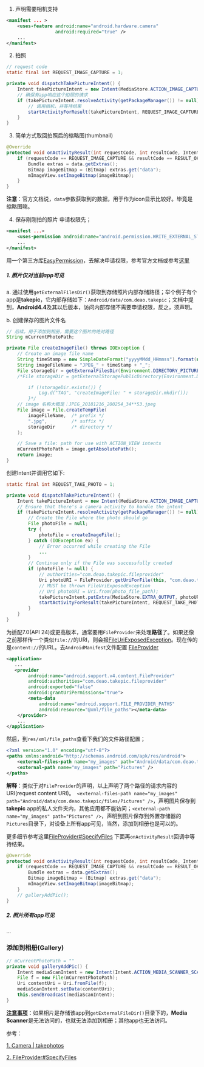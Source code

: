 

1. 声明需要相机支持
```xml
<manifest ... >
    <uses-feature android:name="android.hardware.camera"
                  android:required="true" />
    ...
</manifest>
```

2. 拍照

```java
// request code
static final int REQUEST_IMAGE_CAPTURE = 1;

private void dispatchTakePictureIntent() {
    Intent takePictureIntent = new Intent(MediaStore.ACTION_IMAGE_CAPTURE);
    // 确保有app响应这个拍照的请求
    if (takePictureIntent.resolveActivity(getPackageManager()) != null) {
        // 调用相机，并等待结果
        startActivityForResult(takePictureIntent, REQUEST_IMAGE_CAPTURE);
    }
}
```

3. 简单方式取回拍照后的缩略图(thumbnail)

```java
@Override
protected void onActivityResult(int requestCode, int resultCode, Intent data) {
    if (requestCode == REQUEST_IMAGE_CAPTURE && resultCode == RESULT_OK) {
        Bundle extras = data.getExtras();
        Bitmap imageBitmap = (Bitmap) extras.get("data");
        mImageView.setImageBitmap(imageBitmap);
    }
}
```
**注意**：官方文档说，`data`参数获取到的数据，用于作为icon显示比较好。毕竟是缩略图嘛。

4. 保存刚刚拍的照片
申请权限先；
```xml
<manifest ...>
    <uses-permission android:name="android.permission.WRITE_EXTERNAL_STORAGE" />
    ...
</manifest>
```

用一个第三方库[EasyPermission](https://github.com/googlesamples/easypermissions)，去解决申请权限，参考官方文档或参考[这里](https://www.jianshu.com/p/0bbd2445f473)

##### 1. 照片仅对当前app可见

a. 通过使用`getExternalFilesDir()`获取到存储照片内部存储路径；举个例子有个app是**takepic**，它内部存储如下：`Android/data/com.deao.takepic`；文档中提到，**Android4.4**及其以后版本，访问内部存储不需要申请权限，反之，须声明。

b. 创建保存的图片文件名

```java
// 后续，用于添加到相册，需要这个图片的绝对路径
String mCurrentPhotoPath;

private File createImageFile() throws IOException {
    // Create an image file name
    String timeStamp = new SimpleDateFormat("yyyyMMdd_HHmmss").format(new Date());
    String imageFileName = "JPEG_" + timeStamp + "_";
    File storageDir = getExternalFilesDir(Environment.DIRECTORY_PICTURES);
    /*File storageDir = getExternalStoragePublicDirectory(Environment.DIRECTORY_PICTURES);

        if (!storageDir.exists()) {
            Log.d("TAG", "createImageFile: " + storageDir.mkdir());
        }*/
    // image 名称大概是：JPEG_20181216_200254_34**53.jpeg
    File image = File.createTempFile(
        imageFileName,  /* prefix */
        ".jpg",         /* suffix */
        storageDir      /* directory */
    );

    // Save a file: path for use with ACTION_VIEW intents
    mCurrentPhotoPath = image.getAbsolutePath();
    return image;
}
```

创建Intent并调用它如下:

```java
static final int REQUEST_TAKE_PHOTO = 1;

private void dispatchTakePictureIntent() {
    Intent takePictureIntent = new Intent(MediaStore.ACTION_IMAGE_CAPTURE);
    // Ensure that there's a camera activity to handle the intent
    if (takePictureIntent.resolveActivity(getPackageManager()) != null) {
        // Create the File where the photo should go
        File photoFile = null;
        try {
            photoFile = createImageFile();
        } catch (IOException ex) {
            // Error occurred while creating the File
            ...
        }
        // Continue only if the File was successfully created
        if (photoFile != null) {
            // authorities="com.deao.takepic.fileprovider"
            Uri photoURI = FileProvider.getUriForFile(this, "com.deao.takepic.fileprovider", photoFile);
            // MUST be thrown FileUriExposedException
            // Uri photoURI = Uri.from(photo_file_path);
            takePictureIntent.putExtra(MediaStore.EXTRA_OUTPUT, photoURI);
            startActivityForResult(takePictureIntent, REQUEST_TAKE_PHOTO);
        }
    }
}
```

为适配7.0(API 24)或更高版本，通常要用`FileProvider`来处理**路径**了。如果还像之前那样传一个类似`file://`的URI，则会报[FileUriExposedException](https://developer.android.com/reference/android/os/FileUriExposedException.html)。现在传的是`content://`的URL。去`AndroidManifest`文件配置 [FileProvider](https://developer.android.com/reference/android/support/v4/content/FileProvider.html)

```xml
<application>
   ...
   <provider
        android:name="android.support.v4.content.FileProvider"
        android:authorities="com.deao.takepic.fileprovider"
        android:exported="false"
        android:grantUriPermissions="true">
        <meta-data
            android:name="android.support.FILE_PROVIDER_PATHS"
            android:resource="@xml/file_paths"></meta-data>
    </provider>
    ...
</application>
```

然后，到`res/xml/file_paths`查看下我们的文件路径配置；

```xml
<?xml version="1.0" encoding="utf-8"?>
<paths xmlns:android="http://schemas.android.com/apk/res/android">
    <external-files-path name="my_images" path="Android/data/com.deao.takepic/files/Pictures" />
    <external-path name="my_images" path="Pictures" />
</paths>
```

**解释**：类似于对`FileProvider`的声明，以上声明了两个路径的请求内容的URI(request content URI)。` <external-files-path name="my_images" path="Android/data/com.deao.takepic/files/Pictures" />`，声明图片保存到**takepic** app的私人文件夹内，其他应用都不能访问；`<external-path name="my_images" path="Pictures" />`，声明到图片保存到外置存储器的`Pictures`目录下，对设备上所有app可见，当然，添加到相册也是可以的。

更多细节参考这里[FileProvider#SpecifyFiles](https://developer.android.com/reference/android/support/v4/content/FileProvider#SpecifyFiles)
下面再`onActivityResult`回调中等待结果。

```java
@Override
protected void onActivityResult(int requestCode, int resultCode, Intent data) {
    if (requestCode == REQUEST_IMAGE_CAPTURE && resultCode == RESULT_OK) {
        Bundle extras = data.getExtras();
        Bitmap imageBitmap = (Bitmap) extras.get("data");
        mImageView.setImageBitmap(imageBitmap);
    }
    // galleryAddPic();
}

```

##### 2. 照片所有app可见
...




### 添加到相册(Gallery)
```java
// mCurrentPhotoPath = ""
private void galleryAddPic() {
    Intent mediaScanIntent = new Intent(Intent.ACTION_MEDIA_SCANNER_SCAN_FILE);
    File f = new File(mCurrentPhotoPath);
    Uri contentUri = Uri.fromFile(f);
    mediaScanIntent.setData(contentUri);
    this.sendBroadcast(mediaScanIntent);
}
```

**[注意事项](https://developer.android.com/training/camera/photobasics)**：如果相片是存储该app到`getExternalFileDir()`目录下的，**Media Scanner**是无法访问的，也就无法添加到相册；其他app也无法访问。


参考：

[1. Camera | takephotos](https://developer.android.com/training/camera/photobasics)

[2. FileProvider#SpecifyFiles](https://developer.android.com/reference/android/support/v4/content/FileProvider#SpecifyFiles)
